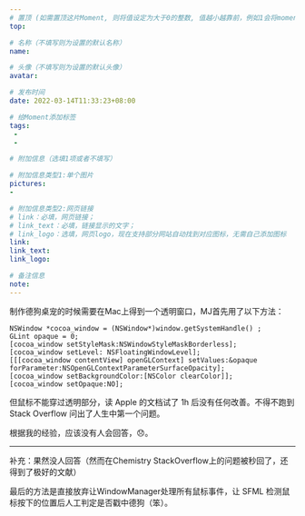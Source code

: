 ```yaml
---
# 置顶 (如需置顶这片Moment, 则将值设定为大于0的整数, 值越小越靠前，例如1会将moment放在最顶端)
top: 

# 名称（不填写则为设置的默认名称）
name: 

# 头像（不填写则为设置的默认头像）
avatar:

# 发布时间
date: 2022-03-14T11:33:23+08:00

# 给Moment添加标签
tags:
 -
 -

# 附加信息（选填1项或者不填写）

# 附加信息类型1:单个图片
pictures:
-

# 附加信息类型2:网页链接
# link：必填，网页链接；
# link_text：必填，链接显示的文字；
# link_logo：选填，网页logo，现在支持部分网站自动找到对应图标，无需自己添加图标
link:
link_text:
link_logo:

# 备注信息
note:
---
```


制作德狗桌宠的时候需要在Mac上得到一个透明窗口，MJ首先用了以下方法：

```objc
NSWindow *cocoa_window = (NSWindow*)window.getSystemHandle() ;
GLint opaque = 0;
[cocoa_window setStyleMask:NSWindowStyleMaskBorderless];
[cocoa_window setLevel: NSFloatingWindowLevel];
[[[cocoa_window contentView] openGLContext] setValues:&opaque forParameter:NSOpenGLContextParameterSurfaceOpacity];
[cocoa_window setBackgroundColor:[NSColor clearColor]];
[cocoa_window setOpaque:NO];
```

但鼠标不能穿过透明部分，读 Apple 的文档试了 1h 后没有任何改善。不得不跑到 Stack Overflow 问出了人生中第一个问题。

根据我的经验，应该没有人会回答，😞。

---

补充：果然没人回答（然而在Chemistry StackOverflow上的问题被秒回了，还得到了极好的文献）

最后的方法是直接放弃让WindowManager处理所有鼠标事件，让 SFML 检测鼠标按下的位置后人工判定是否戳中德狗（笨）。